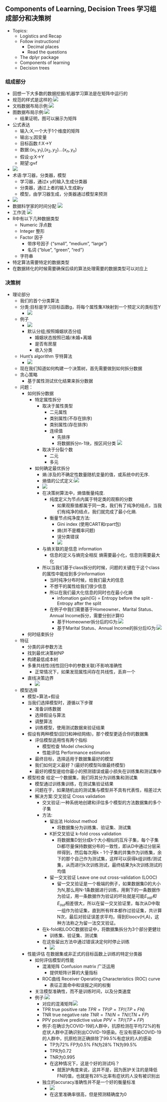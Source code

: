 ##  Components of Learning, Decision Trees 学习组成部分和决策树

* Topics:
  * Logistics and Recap
  * Follow instructions!
    * Decimal places
    * Read the questions
  * The dplyr package
  * Components of learning
  * Decision trees

### 组成部分
* 回想一下大多数的数据挖掘/机器学习算法是在矩阵中运行的
* 规范的样式是这样的:![](./data_mining_63.png)
* 文档数据布局示例:![](./data_mining_64.png)
* 图数据布局示例:![](./data_mining_65.png)
  * 结果证明，图可以展示为矩阵
* 公式表达
  * 输入:X,一个大于1个维度的矩阵
  * 输出:y,因变量
  * 目标函数:f:X->Y
  * 数据:($x_1,y_1$),($x_2,y_2$)...($x_n,y_n$)
  * 假设:g:X->Y
  * 期望:g$\approx$f
* ![](./data_mining_66.png)
* 术语:学习器，分类器，模型
  * 学习器，通过x y的输入生成分类器
  * 分类器，通过上者的输入生成新y
  * 模型，由学习器生成，分类器通过模型来预测
* ![](./data_mining_67.png)
* 数据科学家的时间分配 ![](./data_mining_68.png)
* 工作流 ![](./data_mining_69.png)
* R中有以下几种数据类型
  * Numeric 浮点数
  * Integer 整形
  * Factor 因子
    * 带序号因子 {“small”, “medium”, “large”}
    * 名词  {“blue”, “green”, “red”}
  * 字符串
* 特定算法需要特定的数据类型
* 在数据转化的时候需要确保后续的算法处理需要的数据类型可以对应上

### 决策树
* 理论部分
  * 我们的首个分类算法
  * 分类:目标是学习目标函数g，将每个属性集X映射到一个预定义的类标签Y
    * ![](./data_mining_70.png)
  * 例子
    * ![](./data_mining_71.png)
    * 默认分组;按照婚姻状态分组
      * 婚姻状态按照已婚/未婚+离婚
      * 是否有房屋
      * 收入分类
  * Hunt’s algorithm 亨特算法
    * ![](./data_mining_72.png)
  * 现在我们知道如何构建一个决策树，首先需要做到如何拆分数据
  * 贪心策略
    * 基于属性测试优化结果来拆分数据
  * 问题：
    * 如何拆分数据
      * 特定属性拆分
        * 取决于属性类型
          * 二元属性
          * 类别属性(不存在排序)
          * 类别属性(存在排序)
          * 连续值
            * 先排序
            * 将数据拆分n-1块，按区间分类 ![](./data_mining_73.png)
        * 取决于分裂个数
          * 二元
          * 多元
      * 如何确定最优拆分
        * 熵:涉及的不确定性数量随机变量的值，或系统中的无序.
        * 熵值的公式定义:![](./data_mining_74.png)
        * ![](./data_mining_75.png)
        * 在决策树算法中，熵值衡量纯度.
          * 纯度定义为节点内属于特定类的观察的分数
            * 如果观察值都属于同一类，我们有了纯净的结点，当我们有纯净的结点，我们就完成了最小化熵.
          * 衡量节点纯净度方法:
            * Gini index (使用CART和rpart包)
            * 熵(并不是概率问题)
            * 误分类错误
            * ![](./data_mining_76.png)
        * 与熵关联的是信息 information
          * 信息的定义与熵完全相反 熵需要最小化，信息则需要最大化
        * 所以当我们基于class拆分的时候，问题的关键在于这个class的属性中能给到多少information
          * 当时纯净分布时候，给我们最大的信息
          * 不想干的属性给我们很少信息
          * 所以在我们最大化信息的同时也在最小化熵
            * infomation gain(IG) = Entropy before the split - Entropy after the split
          * 在例子中我们需要基于Homeowner、Marital Status、Annual Income拆分，需要分别计算IG
            * 基于Homeowner拆分后的IG为:![](./data_mining_77.png)
            * 基于Marital Status、Annual Income的拆分后IG为:![](./data_mining_78.png)
    * 何时结束拆分
  * 特征
    * 分类的非参数方法
    * 找到最优决策树NP
    * 构建最低成本树
    * 多重共线性(线性回归中的参数关联)不影响准确性
      * 正常情况下，如果发现属性间存在共线性，丢弃一个
    * 直线决策边界
      * ![](./data_mining_79.png)
  * 模型选择
    * 模型=算法+假设
    * 当我们选择模型时，遵循以下步骤
      * 准备训练数据
      * 选择假设与算法
      * 调整算法
      * 训练模型，使用测试数据来验证结果
    * 假设有两种模型(回归和神经网络)，那个模型更适合你的数据集
      * 评估模型适用性有两个指标
        * 模型检查 Model checking
        * 性能评估 Performance estimation
      * 最终目标，选择适用于数据集最好的模型
      * 我们如何定义最好？(最好的模型叫做最终模型)
      * 最好的模型是给你最小的预测错误或最小损失在训练集和测试集中
    * 模型检查 给定一个数据集，我们将其分为训练集和测试集
      * 模型通过训练集训练，在测试集验证结果
      * 问题在于，如果随机出的测试集与模型并不具有代表性，相差过大
      * 解决方案:交叉验证  Cross validation
        * 交叉验证:一种系统地创建和评估多个模型的方法数据集的多个子集
        * 方法:
          * 留出法 Holdout method
            * 将数据集分为训练集、验证集、测试集
          * K折交叉验证 k-fold cross validation
            * 将数据集D划分成k个大小相似的互斥子集，每个子集Di都尽量保持数据分布的一致性，即从D中通过分层采样得到，然后每次用k - 1个子集的并集作为训练集，余下的那个自己作为测试集，这样可以获得k组训练/测试集，从而进行k次训练测试，最终结果为k次训练测试的均值
          * 留一交叉验证 Leave one out cross-validation (LOOC)
            * 留一交叉验证是一个极端的例子，如果数据集D的大小为N,那么用N-1条数据进行训练，用剩下的一条数据作为验证，用一条数据作为验证的坏处就是可能$E_{val}和E_{out}$相差很大，所以在留一交叉验证里，每次从D中取一组作为验证集，直到所有样本都作过验证集，共计算N次，最后对验证误差求平均，得到Eloocv(H,A)，这种方法称之为留一法交叉验证。
        * 在k-fold和LOOC数据验证中，将数据集拆分为3个部分更健壮
          * 训练集、验证集、测试集
        * 在这些留出方法中通过错误决定何时停止训练
          * ![](./data_mining_80.png)
    * 性能评估 在数据集或非正式的目标函数上训练的特定分类器
      * 如何评估模型的性能
        * 混淆矩阵 Confusion matrix 广泛运用
          * 提供矩阵计算的大量指标
        * ROC曲线 Receiver Operating Characteristics (ROC) curve
          * 表征正面命中和误报之间的权衡
      * 关注模型准确性，而不是训练时间，以及分类速度
      * 例子:![](./data_mining_81.png)
        * 对应的混淆矩阵![](./data_mining_82.png)
        * TPR true positive rate $TPR = TP/P = TP/(TP+FN)$
        * TNR true negative rate $TNR = TN/N = TN/(TN+FP)$
        * PPV positive predictive value $PPV = TP/(TP+FP)$
        * 例子:在确诊为COVID-19的人群中，抗原检测在平均72%的有症状人群中正确识别出COVID-19感染。在没有感染COVID-19的人群中，抗原检测正确排除了99.5%有症状的人的感染
          * TP为72% FP为0.5% FN为28% TN为99.5%
          * TPR为0.72
          * TNR为0.995
          * 在这种情况下，这是个好的测试吗？
            * 就医护角度来说，这并不是，因为医护关注的是降低FN的值，也就是有28%比率有症状的人没有被识别出
        * 独立的accuracy准确性并不是一个好的衡量标准
          * ![](./data_mining_83.png)
          * 在这里准确率很高，但是预测精确度为0